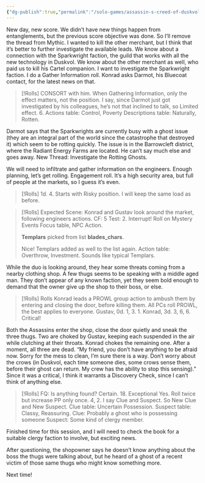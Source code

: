 ```yaml
---
{"dg-publish":true,"permalink":"/solo-games/assassin-s-creed-of-duskvol-bit-d/session-4/"}
---
```


New day, new score.
We didn’t have new things happen from entanglements, but the previous score objective was done. So I’ll remove the thread from Mythic. I wanted to kill the other merchant, but I think that it’s better to further investigate the available leads.
We know about a connection with the Sparkwright faction, the guild that works with all the new technology in Duskvol. We know about the other merchant as well, who paid us to kill his Cartel companion.
I want to investigate the Sparkwright faction. I do a Gather Information roll. Konrad asks Darmot, his Bluecoat contact, for the latest news on that.

> [!Rolls]
> CONSORT with him. When Gathering Information, only the effect matters, not the position. I say, since Darmot just got investigated by his colleagues, he’s not that inclined to talk, so Limited effect. 6.
> Actions table: Control, Poverty
> Descriptions table: Naturally, Rotten.

Darmot says that the Sparkwrights are currently busy with a ghost issue (they are an integral part of the world since the catastrophe that destroyed it) which seem to be rotting quickly. The issue is in the Barrowcleft district, where the Radiant Energy Farms are located. 
He can’t say much else and goes away. New Thread: Investigate the Rotting Ghosts.

We will need to infiltrate and gather information on the engineers.
Enough planning, let’s get rolling. Engagement roll. It’s a high security area, but full of people at the markets, so I guess it’s even.
> [!Rolls]
> 1d. 4. Starts with Risky position. I will keep the same load as before.

> [!Rolls]
> Expected Scene: Konrad and Gustav look around the market, following engineers actions.
> CF: 5
> Test: 2. Interrupt! Roll on Mystery Events Focus table, NPC Action.
> 
> __Templars__ picked from list __blades_chars__.
> 
> Nice! Templars added as well to the list again.
> Action table: Overthrow, Investment.
> Sounds like typical Templars.

While the duo is looking around, they hear some threats coming from a nearby clothing shop.
A few thugs seems to be speaking with a middle aged man. They don’t appear of any known faction, yet they seem bold enough to demand that the owner give up the shop to their boss, or else.


> [!Rolls] Rolls
> Konrad leads a PROWL group action to ambush them by entering and closing the door, before killing them. All PCs roll PROWL, the best applies to everyone.
> Gustav, 0d. 1, 3. 1.
> Konrad, 3d. 3, 6, 6. 
> Critical!

Both the Assassins enter the shop, close the door quietly and sneak the three thugs. Two are choked by Gustav, keeping each suspended in the air while clutching at their throats. Konrad chokes the remaining one.
After a moment, all three are dead.
“My friend, you don’t have anything to be afraid now. Sorry for the mess to clean, I’m sure there is a way. Don’t worry about the crows (in Duskvol, each time someone dies, some crows sense them, before their ghost can return. My crew has the ability to stop this sensing).”
Since it was a critical, I think it warrants a Discovery Check, since I can’t think of anything else.

> [!Rolls]
> FQ: Is anything found? Certain. 18. Exceptional Yes. 
> Roll twice but increase PP only once. 4, 2. I say Clue and Suspect. So New Clue and New Suspect.
> Clue table: Uncertain Possession.
> Suspect table: Classy, Reassuring.
> Clue: Probably a ghost who is possessing someone
> Suspect: Some kind of clergy member.

Finished time for this session, and I will need to check the book for a suitable clergy faction to involve, but exciting news.

After questioning, the shopowner says he doesn’t know anything about the boss the thugs were talking about, but he heard of a ghost of a recent victim of those same thugs who might know something more.

Next time!